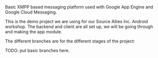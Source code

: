 Basic XMPP based messaging platform used with Google App Engine and Google Cloud Messaging.

This is the demo project we are using for our Source Allies Inc. Android workshop. The backend and client are all set up, we will be going through and making the app module.

The different branches are for the different stages of the project:

TODO: put basic branches here.

